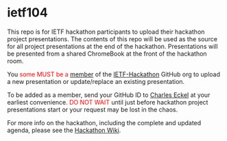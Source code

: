 # ietf104

This repo is for IETF hackathon participants to upload their hackathon project presentations. The contents of this repo will be used as the source for all project presentations at the end of the hackathon. Presentations will be presented from a shared ChromeBook at the front of the hackathon room.

You <span style="color:red">some MUST be a [member](https://github.com/orgs/IETF-Hackathon/people)</span> of the [IETF-Hackathon](https://github.com/IETF-Hackathon) GitHub org to upload a new presentation or update/replace an existing presentation. 

To be added as a member, send your GitHub ID to [Charles Eckel](mailto:eckelcu@cisco.com) at your earliest convenience. <span style="color:red">DO NOT WAIT</span> until just before hackathon project presentations start or your request may be lost in the chaos.

For more info on the hackathon, including the complete and updated agenda, please see the [Hackathon Wiki](https://trac.ietf.org/trac/ietf/meeting/wiki/104hackathon).
